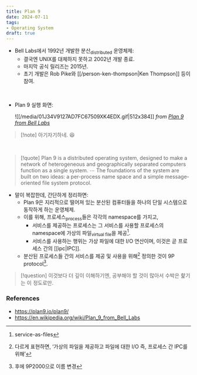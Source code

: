 ```yaml
---
title: Plan 9
date: 2024-07-11
tags:
- Operating System
draft: true
---
```


- Bell Labs에서 1992년 개발한 분산<sub>distributed</sub> 운영체제:
    - 결국엔 UNIX를 대체하지 못하고 2002년 개발 종료.
    - 마지막 공식 릴리즈는 2015년.
    - 초기 개발은 Rob Pike와 [[/person-ken-thompson|Ken Thompson]] 등이 참여.

<BR /> 

- Plan 9 실행 화면:

    ![[/media/01J34V9127AD7FC67509XK4EDX.gif|512x384]]
    *from [Plan 9 from Bell Labs](https://plan9.io/plan9/)*

> [!note] 아기자기하네. 😆

<BR /> 

> [!quote] Plan 9 is a distributed operating system, designed to make a network of heterogeneous and geographically separated computers function as a single system. $\cdots$ The foundations of the system are built on two ideas: a per-process name space and a simple message-oriented file system protocol.
- 말이 복잡한데, 간단하게 정리하면:
    - Plan 9은 지리적으로 떨어져 있는 분산된 컴퓨터들을 하나의 단일 시스템으로 동작하게 하는 운영체제.
    - 이를 위해, 프로세스<sub>process</sub>들은 각각의 namespace를 가지고,
        - 서비스를 제공하는 프로세스는 그 서비스를 사용할 프로세스의 namespace에 가상의 파일<sub>virtual file</sub>을 제공[^1].
        - 서비스를 사용하는 행위는 가상 파일에 대한 I/O 연산이며, 이것은 곧 프로세스 간의 [[ipc|IPC]].
    - 분산된 프로세스들 간의 서비스를 제공 및 사용을 위해[^2] 정의한 것이 9P protocol[^3].

[^1]: service-as-files
[^2]: 다르게 표현하면, ‘가상의 파일을 제공하고 파일에 대한 I/O 즉, 프로세스 간 IPC를 위해’
[^3]: 후에 9P2000으로 이름 변경


> [!question] 이것보다 더 깊이 이해하기엔, 공부해야 할 것이 많아서 수박은 핥기는 이 정도로만.


### References
- https://plan9.io/plan9/
- https://en.wikipedia.org/wiki/Plan_9_from_Bell_Labs